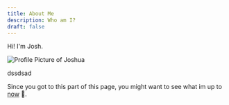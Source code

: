 ```yaml
---
title: About Me
description: Who am I?
draft: false
---
```


<div id="about">

Hi! I'm Josh.

<picture>
<source srcset="/images/joshua.webp" type="image/webp">
<source srcset="/images/joshua.jpg" type="image/jpeg"> 
<img aria-hidden="true"
    class="profile"
    src="/images/joshua.jpg"
    alt="Profile Picture of Joshua"
    >
</picture>

dssdsad


<div id="comment-box">

Since you got to this part of this page, you might want to see what im up to [now](/now) 🧐.

</div>
</div>
